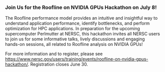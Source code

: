 ### Join Us for the Roofline on NVIDIA GPUs Hackathon on July 8!

The Roofline performance model provides an intuitive and insightful way to 
understand application performance, identify bottlenecks, and perform 
optimization for HPC applications. In preparation for the upcoming supercomputer
Perlmutter at NERSC, this hackathon invites all NERSC users to join us for some 
informative talks, lively discussions and engaging hands-on sessions, all 
related to Roofline analysis on NVIDIA GPUs!

For more information and to register, please see 
<https://www.nersc.gov/users/training/events/roofline-on-nvidia-gpus-hackathon/>.
Registration closes June 30.

